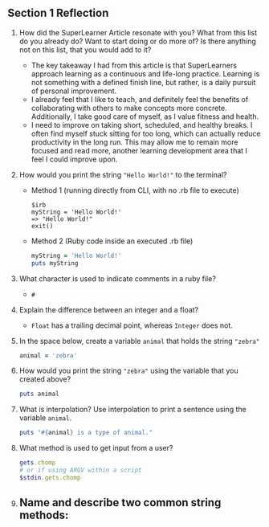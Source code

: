 ## Section 1 Reflection

1. How did the SuperLearner Article resonate with you? What from this list do you already do? Want to start doing or do more of? Is there anything not on this list, that you would add to it?
    - The key takeaway I had from this article is that SuperLearners approach learning as a continuous and life-long practice. Learning is not something with a defined finish line, but rather, is a daily pursuit of personal improvement.
    - I already feel that I like to teach, and definitely feel the benefits of collaborating with others to make concepts more concrete. Additionally, I take good care of myself, as I value fitness and health.
    - I need to improve on taking short, scheduled, and healthy breaks. I often find myself stuck sitting for too long, which can actually reduce productivity in the long run. This may allow me to remain more focused and read more, another learning development area that I feel I could improve upon.

1. How would you print the string `"Hello World!"` to the terminal?
   - Method 1 (running directly from CLI, with no .rb file to execute)
     ```
     $irb
     myString = 'Hello World!'
     => "Hello World!"
     exit()
     ```
   - Method 2 (Ruby code inside an executed .rb file)
     ```ruby
     myString = 'Hello World!'
     puts myString
     ```

1. What character is used to indicate comments in a ruby file?
   - `#`

1. Explain the difference between an integer and a float?
   - `Float` has a trailing decimal point, whereas `Integer` does not.

1. In the space below, create a variable `animal` that holds the string `"zebra"`
   ```ruby
   animal = 'zebra'
   ```

1. How would you print the string `"zebra"` using the variable that you created above?
   ```ruby
   puts animal
   ```

1. What is interpolation? Use interpolation to print a sentence using the variable `animal`.
   ```ruby
   puts "#{animal} is a type of animal."
   ```

1. What method is used to get input from a user?
   ```ruby
   gets.chomp
   # or if using ARGV within a script
   $stdin.gets.chomp
   ```

1. Name and describe two common string methods:
   - 
